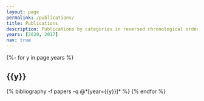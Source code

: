 ```yaml
---
layout: page
permalink: /publications/
title: Publications
description: Publications by categories in reversed chronological order.
years: [2020, 2017]
nav: true
---
```

<!-- _pages/publications.md -->
<div class="publications">

{%- for y in page.years %}
  <h2 class="year">{{y}}</h2>
  {% bibliography -f papers -q @*[year={{y}}]* %}
{% endfor %}

</div>
